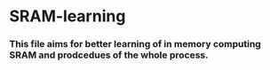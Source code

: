 # SRAM-learning
### This file aims for better learning of in memory computing SRAM and prodcedues of the whole process.
 
